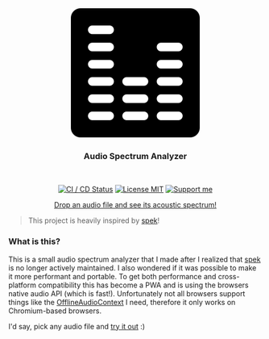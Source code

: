 <br/>

<h3 align="center">
    <img src="public/images/icon-512x512.png" alt="Logo" height="256">
</h3>

<h3 align="center">
    Audio Spectrum Analyzer
</h3>

<br/>

<p align="center">
  <a href="https://github.com/Simonwep/reinisch.io/actions?query=workflow%3ACI"><img
     alt="CI / CD Status"
     src="https://github.com/Simonwep/spectrum/workflows/CI/badge.svg"/></a>
  <a href="https://choosealicense.com/licenses/mit/"><img
     alt="License MIT"
     src="https://img.shields.io/badge/licence-MIT-ae15cc.svg"></a>
  <a href="https://github.com/sponsors/Simonwep"><img
     alt="Support me"
     src="https://img.shields.io/badge/github-support-6a15cc.svg"></a>
</p>

<p align="center">
  <a href="https://spectrum.reinisch.io">Drop an audio file and see its acoustic spectrum!</a>
<p>

> This project is heavily inspired by [spek](https://github.com/alexkay/spek)!

### What is this?

This is a small audio spectrum analyzer that I made after I realized that [spek](https://github.com/alexkay/spek) is no longer actively maintained.
I also wondered if it was possible to make it more performant and portable.
To get both performance and cross-platform compatibility this has become a PWA and is using the browsers native audio API (which is fast!).
Unfortunately not all browsers support things like the [OfflineAudioContext](https://developer.mozilla.org/en-US/docs/Web/API/OfflineAudioContext) I need, therefore it only works
on Chromium-based browsers.

I'd say, pick any audio file and [try it out](https://spectrum.reinisch.io) :)
